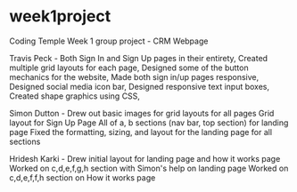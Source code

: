 # week1project
Coding Temple Week 1 group project - CRM Webpage


Travis Peck -
Both Sign In and Sign Up pages in their entirety,
Created multiple grid layouts for each page,
Designed some of the button mechanics for the website,
Made both sign in/up pages responsive,
Designed social media icon bar,
Designed responsive text input boxes,
Created shape graphics using CSS,


Simon Dutton - 
Drew out basic images for grid layouts for all pages
Grid layout for Sign Up Page
All of a, b sections (nav bar, top section) for landing page
Fixed the formatting, sizing, and layout for the landing page for all sections

Hridesh Karki - 
Drew initial layout for landing page and how it works page
Worked on c,d,e,f,g,h section with Simon's help on landing page
Worked on c,d,e,f,f,h section on How it works page



